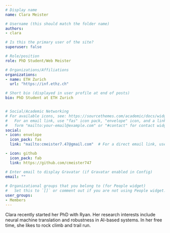 ```yaml
---
# Display name
name: Clara Meister

# Username (this should match the folder name)
authors:
- clara

# Is this the primary user of the site?
superuser: false

# Role/position
role: PhD Student/Web Meister

# Organizations/Affiliations
organizations:
- name: ETH Zurich
  url: "https://inf.ethz.ch"

# Short bio (displayed in user profile at end of posts)
bio: PhD Student at ETH Zurich


# Social/Academic Networking
# For available icons, see: https://sourcethemes.com/academic/docs/widgets/#icons
#   For an email link, use "fas" icon pack, "envelope" icon, and a link in the
#   form "mailto:your-email@example.com" or "#contact" for contact widget.
social:
- icon: envelope
  icon_pack: fas
  link: "mailto:cmeister7.47@gmail.com"  # For a direct email link, use "mailto:test@example.org".

- icon: github
  icon_pack: fab
  link: https://github.com/cmeister747

# Enter email to display Gravatar (if Gravatar enabled in Config)
email: ""
  
# Organizational groups that you belong to (for People widget)
#   Set this to `[]` or comment out if you are not using People widget.  
user_groups:
- Members
---
```


Clara recently started her PhD with Ryan. Her research interests include neural machine translation and robustness in AI-based systems. In her free time, she likes to rock climb and trail run.
